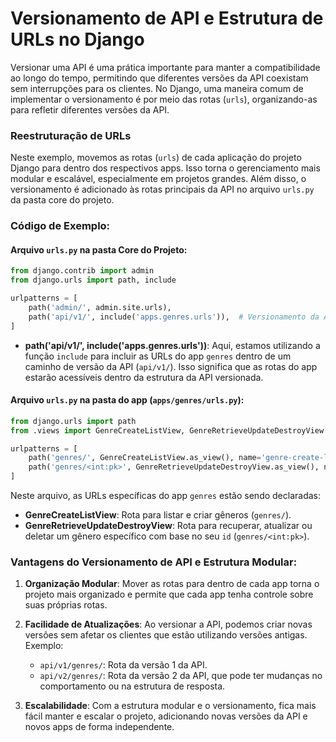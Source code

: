 # Versionamento de API e Estrutura de URLs no Django

Versionar uma API é uma prática importante para manter a compatibilidade ao longo do tempo, permitindo que diferentes versões da API coexistam sem interrupções para os clientes. No Django, uma maneira comum de implementar o versionamento é por meio das rotas (`urls`), organizando-as para refletir diferentes versões da API.

### Reestruturação de URLs

Neste exemplo, movemos as rotas (`urls`) de cada aplicação do projeto Django para dentro dos respectivos apps. Isso torna o gerenciamento mais modular e escalável, especialmente em projetos grandes. Além disso, o versionamento é adicionado às rotas principais da API no arquivo `urls.py` da pasta core do projeto.

### Código de Exemplo:

#### Arquivo `urls.py` na pasta Core do Projeto:

```python
from django.contrib import admin
from django.urls import path, include

urlpatterns = [
    path('admin/', admin.site.urls),
    path('api/v1/', include('apps.genres.urls')),  # Versionamento da API v1 para o app genres
]
```

- **path('api/v1/', include('apps.genres.urls'))**: Aqui, estamos utilizando a função `include` para incluir as URLs do app `genres` dentro de um caminho de versão da API (`api/v1/`). Isso significa que as rotas do app estarão acessíveis dentro da estrutura da API versionada.

#### Arquivo `urls.py` na pasta do app (`apps/genres/urls.py`):

```python
from django.urls import path
from .views import GenreCreateListView, GenreRetrieveUpdateDestroyView

urlpatterns = [
    path('genres/', GenreCreateListView.as_view(), name='genre-create-list'),
    path('genres/<int:pk>', GenreRetrieveUpdateDestroyView.as_view(), name='genre-detail-view'),
]
```

Neste arquivo, as URLs específicas do app `genres` estão sendo declaradas:

- **GenreCreateListView**: Rota para listar e criar gêneros (`genres/`).
- **GenreRetrieveUpdateDestroyView**: Rota para recuperar, atualizar ou deletar um gênero específico com base no seu `id` (`genres/<int:pk>`).

### Vantagens do Versionamento de API e Estrutura Modular:

1. **Organização Modular**: Mover as rotas para dentro de cada app torna o projeto mais organizado e permite que cada app tenha controle sobre suas próprias rotas.
  
2. **Facilidade de Atualizações**: Ao versionar a API, podemos criar novas versões sem afetar os clientes que estão utilizando versões antigas. Exemplo:
   - `api/v1/genres/`: Rota da versão 1 da API.
   - `api/v2/genres/`: Rota da versão 2 da API, que pode ter mudanças no comportamento ou na estrutura de resposta.

3. **Escalabilidade**: Com a estrutura modular e o versionamento, fica mais fácil manter e escalar o projeto, adicionando novas versões da API e novos apps de forma independente.
